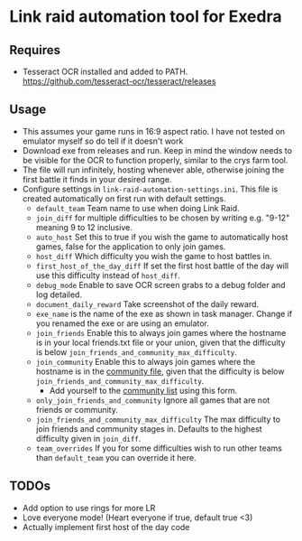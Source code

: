 # Link raid automation tool for Exedra

## Requires

* Tesseract OCR installed and added to PATH. <https://github.com/tesseract-ocr/tesseract/releases>

## Usage

* This assumes your game runs in 16:9 aspect ratio. I have not tested on emulator myself so do tell if it doesn't work
* Download exe from releases and run. Keep in mind the window needs to be visible for the OCR to function properly, similar to the crys farm tool.
* The file will run infinitely, hosting whenever able, otherwise joining the first battle it finds in your desired range.
* Configure settings in `link-raid-automation-settings.ini`. This file is created automatically on first run with default settings.
  * ``default_team`` Team name to use when doing Link Raid.
  * ``join_diff`` for multiple difficulties to be chosen by writing e.g. "9-12" meaning 9 to 12 inclusive.  
  * ``auto_host`` Set this to true if you wish the game to automatically host games, false for the application to only join games.
  * ``host_diff`` Which difficulty you wish the game to host battles in.
  * ``first_host_of_the_day_diff`` If set the first host battle of the day will use this difficulty instead of ``host_diff``.
  * ``debug_mode`` Enable to save OCR screen grabs to a debug folder and log detailed.
  * ``document_daily_reward`` Take screenshot of the daily reward.
  * ``exe_name`` is the name of the exe as shown in task manager. Change if you renamed the exe or are using an emulator.
  * ``join_friends`` Enable this to always join games where the hostname is in your local friends.txt file or your union, given that the difficulty is below ``join_friends_and_community_max_difficulty``.
  * ``join_community`` Enable this to always join games where the hostname is in the [community file](https://github.com/thefrozenfishy/exedra-link-raid-automation/blob/main/community.txt), given that the difficulty is below ``join_friends_and_community_max_difficulty``.
    * Add yourself to the [community list](https://thefrozenfishy.github.io/exedra-dmg-calc/#/link-raid) using this form.
  * ``only_join_friends_and_community`` Ignore all games that are not friends or community.
  * ``join_friends_and_community_max_difficulty`` The max difficulty to join friends and community stages in. Defaults to the highest difficulty given in ``join_diff``.
  * ``team_overrides`` If you for some difficulties wish to run other teams than ``default_team`` you can override it here.

## TODOs

* Add option to use rings for more LR
* Love everyone mode! (Heart everyone if true, default true <3)
* Actually implement first host of the day code
